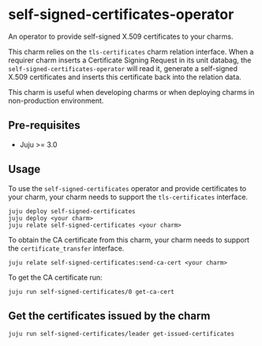 # self-signed-certificates-operator

An operator to provide self-signed X.509 certificates to your charms.

This charm relies on the `tls-certificates` charm relation interface. When a requirer charm
inserts a Certificate Signing Request in its unit databag, the
`self-signed-certificates-operator` will read it, generate a self-signed X.509 certificates and
inserts this certificate back into the relation data.

This charm is useful when developing charms or when deploying charms in non-production environment.

## Pre-requisites

- Juju >= 3.0

## Usage

To use the `self-signed-certificates` operator and provide certificates to your charm, your charm
needs to support the `tls-certificates` interface.

```shell
juju deploy self-signed-certificates
juju deploy <your charm>
juju relate self-signed-certificates <your charm>
```

To obtain the CA certificate from this charm, your charm needs to support the
`certificate_transfer` interface.

```console
juju relate self-signed-certificates:send-ca-cert <your charm>
```
To get the CA certificate run:

```console
juju run self-signed-certificates/0 get-ca-cert
```

## Get the certificates issued by the charm

```shell
juju run self-signed-certificates/leader get-issued-certificates
```
